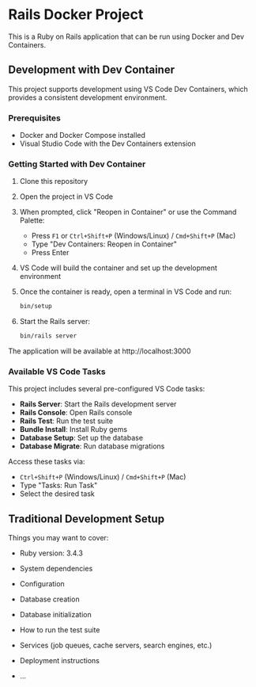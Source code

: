 # Rails Docker Project

This is a Ruby on Rails application that can be run using Docker and Dev Containers.

## Development with Dev Container

This project supports development using VS Code Dev Containers, which provides a consistent development environment.

### Prerequisites

- Docker and Docker Compose installed
- Visual Studio Code with the Dev Containers extension

### Getting Started with Dev Container

1. Clone this repository
2. Open the project in VS Code
3. When prompted, click "Reopen in Container" or use the Command Palette:
   - Press `F1` or `Ctrl+Shift+P` (Windows/Linux) / `Cmd+Shift+P` (Mac)
   - Type "Dev Containers: Reopen in Container"
   - Press Enter

4. VS Code will build the container and set up the development environment
5. Once the container is ready, open a terminal in VS Code and run:
   ```bash
   bin/setup
   ```

6. Start the Rails server:
   ```bash
   bin/rails server
   ```

The application will be available at http://localhost:3000

### Available VS Code Tasks

This project includes several pre-configured VS Code tasks:

- **Rails Server**: Start the Rails development server
- **Rails Console**: Open Rails console
- **Rails Test**: Run the test suite
- **Bundle Install**: Install Ruby gems
- **Database Setup**: Set up the database
- **Database Migrate**: Run database migrations

Access these tasks via:
- `Ctrl+Shift+P` (Windows/Linux) / `Cmd+Shift+P` (Mac)
- Type "Tasks: Run Task"
- Select the desired task

## Traditional Development Setup

Things you may want to cover:

* Ruby version: 3.4.3

* System dependencies

* Configuration

* Database creation

* Database initialization

* How to run the test suite

* Services (job queues, cache servers, search engines, etc.)

* Deployment instructions

* ...
